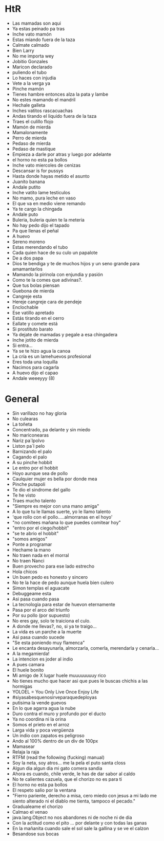 # HtR #

* Las mamadas son aqui
* Ya estas peinado pa tras
* Inche vato mamón
* Estas miando fuera de la taza
* Calmate calmado
* Bien Larry 
* No me importa wey
* Jobitio Gonzales
* Maricon declarado 
* puliendo el tubo
* Lo haces con injudia
* Vete a la verga ya
* Pinche mamón
* Tienes hambre entonces alza la pata y lambe
* No estes mamando el mandril
* Hechale galleta
* Inches vatitos rascacuachas
* Andas tirando el liquido fuera de la taza
* Traes el culillo flojo
* Mamón de mierda
* Mamalonamente
* Perro de mierda
* Pedaso de mierda
* Pedaso de mastique
* Empieza a darle por atras y luego por adelante
* el horno no esta pa bollos
* Inche vato miercoles de cenizas
* Descansar is for pussys
* Hasta donde hayas metido el asunto
* Juanito banana
* Andale putito
* Inche vatito lame testiculos
* No mamo, pura leche en vaso
* El que va en medio viene remando
* Ya te cargo la chingada
* Andale puto
* Buleria, buleria quien te la meteria
* No hay pedo dijo el tapado
* Pa que llenas el peñal
* A huevo 
* Sereno moreno
* Estas merendando el tubo
* Cada quien hace de su culo un papalote
* De a dos papa
* Dios te bendiga y te de muchos hijos y un seno grande para amamantarlos
* Mamando la pirinola con enjundia y pasión
* Como te la comes que adivinas?.
* Que tus bolas piensan
* Guebona de mierda
* Cangreje esta
* Hereje cangreje cara de pendeje
* Enclochable
* Ese vatillo apretado
* Estás tirando en el cerro 
* Eallate y comete está
* Si prostituto barato
* Ya dejate de mamadas y pegale a esa chingadera
* Inche jotito de mierda
* Si entra...
* Ya se te hizo agua la canoa 
* La cría es un lamehuevos profesional 
* Eres toda una loquilla
* Nacimos para cagarla 
* A huevo dijo el capao
* Andale weeeyyy (8)

# General #


* Sin varillazo no hay gloria
* No culearas
* La toñeta
* Concentrado, pa delante y sin miedo
* No mariconearas
* Nariz pa´lpolvo
* Liston pa´l pelo
* Barnizando el palo
* Cagando el palo
* A su pinche hobbit
* Le entro por el hobbit
* Hoyo aunque sea de pollo
* Caulquier mujer es bella por donde mea
* Pinche putapoli
* Te dio el sindrome del gallo
* Te he visto
* Traes mucho talento
* "Siempre es mejor con una mano amiga"
* A lo que tu le llamas suerte, yo le llamo talento
* 'que rollo con el pollo.....almorranas en el hoyo'
* "no comitees mañana lo que puedes comitear hoy"
* "entro por el ciego/hobbit" 
* "se te abrio el hobbit"
* "somos amigos"
* Ponte a programar
* Hechame la mano
* No traen nada en el morral
* No traen Nanci
* Buen provecho para ese lado estrecho
* Hola chicos
* Un buen pedo es honesto y sincero 
* No te la hace de pedo aunque huela bien culero
* Simon templas el aguacate
* Debuggeame esta
* Asi pasa cuando pasa
* La tecnologia para estar de huevon eternamente
* Pasa por el arco del triunfo
* Por su pollo (por supuesto)
* No eres gay, solo te traiciona el culo.
* A donde me llevas?, no, si ya te traigo...
* La vida es un parche a la muerte
* Asi pasa cuando sucede
* "Se esta poniendo muy flamenca"
* Le encanta desayunarla, almorzarla, comerla, merendarla y cenarla...
* A la megamierda!
* La intencion es joder al indio
* A pues camara
* El huele bonito
* Mi amigo de X lugar huele muuuuuuuuy rico
* No tienes mucho que hacer asi que pues le buscas chichis a las hormigas
* YOLOEL = You Only Live Once Enjoy Life
* #siyasabesquenosirveparaquedeployas
* putisima la vende guevos
* En lo que agarra agua la nube
* Duro contra el muro y profundo por el ducto
* Ya no coordina ni la orina
* Somos el prieto en el arroz
* Larga vida y poca vergüenza
* Un indio con zapatos es peligroso
* Ando al 100% dentro de un div de 100px
* Mamasear
* Relaja la raja
* RTFM (read the following (fucking) manual)
* Soy la neta, soy atros... me la pela el puto santa closs
* Algun dia algun dia mi gato comera sandia
* Ahora es cuando, chile verde, le has de dar sabor al caldo
* No te calientes cazuela, que el chorizo no es para ti
* El horno no esta pa bollos
* El respeto salio por la ventana
* "Fierro pariente, derecho a misa, cero miedo con jesus a mi lado me siento alterado ni el diablo me tienta, tampoco el pecado."
* Gradualeame el chorizo
* Calmao el venao
* java.lang.Object no nos abandones ni de noche ni de dia
* Con la actitud como el pito ... por delante y con todas las ganas
* En la mañanita cuando sale el sol sale la gallina y se ve el calzon
* Besandose sus bocas
